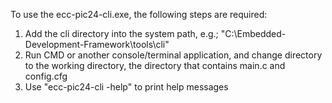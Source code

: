 To use the ecc-pic24-cli.exe, the following steps are required:
1) Add the cli directory into the system path, e.g.; "C:\Embedded-Development-Framework\tools\cli"
2) Run CMD or another console/terminal application, and change directory to the working directory, the directory that contains main.c and config.cfg
3) Use "ecc-pic24-cli -help" to print help messages
